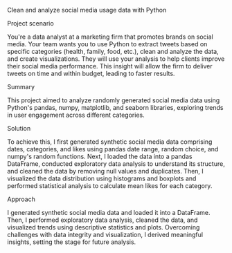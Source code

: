 Clean and analyze social media usage data with Python

Project scenario

You're a data analyst at a marketing firm that promotes brands on social media. Your team wants you to use Python to extract tweets based on specific categories (health, family, food, etc.), clean and analyze the data, and create visualizations. They will use your analysis to help clients improve their social media performance. This insight will allow the firm to deliver tweets on time and within budget, leading to faster results.

Summary

This project aimed to analyze randomly generated social media data using Python's pandas, numpy, matplotlib, and seaborn libraries, exploring trends in user engagement across different categories.

Solution

To achieve this, I first generated synthetic social media data comprising dates, categories, and likes using pandas date range, random choice, and numpy's random functions. Next, I loaded the data into a pandas DataFrame, conducted exploratory data analysis to understand its structure, and cleaned the data by removing null values and duplicates. Then, I visualized the data distribution using histograms and boxplots and performed statistical analysis to calculate mean likes for each category. 

Approach

I generated synthetic social media data and loaded it into a DataFrame. Then, I performed exploratory data analysis, cleaned the data, and visualized trends using descriptive statistics and plots. Overcoming challenges with data integrity and visualization, I derived meaningful insights, setting the stage for future analysis.  
